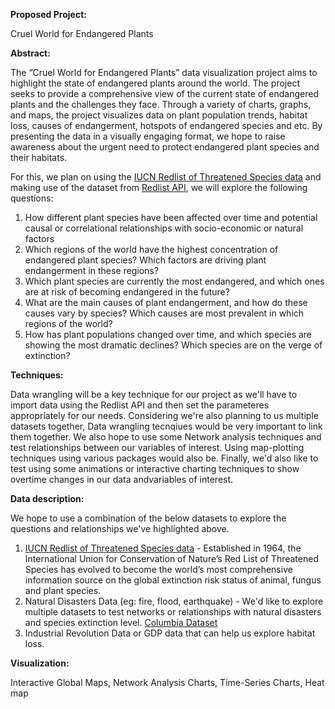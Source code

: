 
**Proposed Project:**

Cruel World for Endangered Plants


**Abstract:**

The “Cruel World for Endangered Plants” data visualization project aims to highlight the state of endangered plants around the world. The project seeks to provide a comprehensive view of the current state of endangered plants and the challenges they face. Through a variety of charts, graphs, and maps, the project visualizes data on plant population trends, habitat loss, causes of endangerment, hotspots of endangered species and etc. By presenting the data in a visually engaging format, we hope to raise awareness about the urgent need to protect endangered plant species and their habitats. 

For this, we plan on using the [IUCN Redlist of Threatened Species data](https://www.iucnredlist.org/) and making use of the dataset from [Redlist API](https://apiv3.iucnredlist.org), we will explore the following questions:

1. How different plant species have been affected over time and potential causal or correlational relationships with socio-economic or natural factors
2. Which regions of the world have the highest concentration of endangered plant species? Which factors are driving plant endangerment in these regions?
3. Which plant species are currently the most endangered, and which ones are at risk of becoming endangered in the future? 
4. What are the main causes of plant endangerment, and how do these causes vary by species? Which causes are most prevalent in which regions of the world?
5. How has plant populations changed over time, and which species are showing the most dramatic declines? Which species are on the verge of extinction?

**Techniques:**

Data wrangling will be a key technique for our project as we'll have to import data using the Redlist API and then set the parameteres appropriately for our needs. Considering we're also planning to us multiple datasets together, Data wrangling tecnqiues would be very important to link them together. We also hope to use some Network analysis techniques and test relationships between our variables of interest. Using map-plotting techniques using various packages would also be. Finally, we'd also like to test using some animations or interactive charting techniques to show overtime changes in our data andvariables of interest.


**Data description:**

We hope to use a combination of the below datasets to explore the questions and relationships we've highlighted above.

1. [IUCN Redlist of Threatened Species data](https://www.iucnredlist.org/) - Established in 1964, the International Union for Conservation of Nature’s Red List of Threatened Species has evolved to become the world’s most comprehensive information source on the global extinction risk status of animal, fungus and plant species.
2. Natural Disasters Data (eg: fire, flood, earthquake) - We'd like to explore multiple datasets to test networks or relationships with natural disasters and species extinction level. [Columbia Dataset](https://sedac.ciesin.columbia.edu/data/set/pend-gdis-1960-2018)
3. Industrial Revolution Data or GDP data that can help us explore habitat loss.



**Visualization:**

Interactive Global Maps,
Network Analysis Charts,
Time-Series Charts,
Heat map
